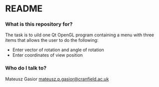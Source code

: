 # README #

### What is this repository for? ###

The task is to uild one Qt OpenGL program containing a menu with three items that allows the user to do the following:  
- Enter vector of rotation and angle of rotation  
- Enter coordinates of view position  

### Who do I talk to? ###

Mateusz Gasior [mateusz.p.gasior@cranfield.ac.uk](mateusz.p.gasior@cranfield.ac.uk)